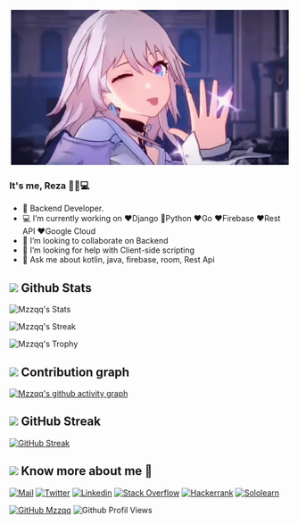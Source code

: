 
<p align="center">

  <img src="https://github.com/Mzzqq/Mzzqq/blob/main/assets/march7th.gif"/>
</p>

### It's me, Reza 👩‍💻💻

- 📱 Backend Developer.
- 💻 I’m currently working on ❤️Django 🐍Python ❤️Go ❤️Firebase ❤️Rest API ❤️Google Cloud
- 👯 I’m looking to collaborate on Backend
- 🤔 I’m looking for help with Client-side scripting
- 💬 Ask me about kotlin, java, firebase, room, Rest Api

## <img src="https://th.bing.com/th/id/R.011db7f1e14cdcefd5ed8b056f70d038?rik=NHHx7PD%2bLTi5YA&riu=http%3a%2f%2fui.trinine.net%2fwp%2fwp-content%2fuploads%2f2016%2f06%2f20160602_GraphAnimeIcon.gif&ehk=TXXGvgTPI6i%2f5xQe%2fW3mnT36hQPfIBwZcQsaKAlJWhs%3d&risl=&pid=ImgRaw&r=0" width="25"> <b>Github Stats</b>

![Mzzqq's Stats](https://github-readme-stats.vercel.app/api?username=Mzzqq&theme=nightowl&show_icons=true&hide_border=false&count_private=true)
   
![Mzzqq's Streak](https://github-readme-streak-stats.herokuapp.com/?user=Mzzqq&theme=nightowl&hide_border=false)
  
![Mzzqq's Trophy](https://github-profile-trophy.vercel.app/?username=Mzzqq&theme=dracula&row=2&column=4)
 
  </div>
   
  ## <img src="https://media.giphy.com/media/GhRjInY9JbKms/source.gif" width="25"> <b>Contribution graph</b>
  
[![Mzzqq's github activity graph](https://github-readme-activity-graph.vercel.app/graph?username=Mzzqq&theme=dracula)](https://github.com/ashutosh00710/github-readme-activity-graph)


## <img src="https://media.giphy.com/media/Mp5uJLEE9Ompq/giphy.gif" width="25"> <b>GitHub Streak</b>
[![GitHub Streak](https://streak-stats.demolab.com?user=Mzzqq&theme=dracula&border_radius=10&date_format=M%20j%5B%2C%20Y%5D)](https://git.io/streak-stats)
  
## <img src="https://media.tenor.com/images/7e96d994f29b388f63f7aa77ff2bea78/tenor.gif" width="25"> <b> Know more about me 👋</b>
  
[![Mail](https://img.shields.io/badge/-Say%20Hi!-black?style=for-the-badge&logo=gmail)](mailto:rezarifa664@gmail.com@gmail.com)
[![Twitter](https://img.shields.io/badge/-Twitter-black?style=for-the-badge&logo=twitter)]()
[![Linkedin](https://img.shields.io/badge/-LinkedIn-black?style=for-the-badge&logo=Linkedin)]()
[![Stack Overflow](https://img.shields.io/badge/-StackOverflow-black?style=for-the-badge&logo=StackOverflow)]()
[![Hackerrank](https://img.shields.io/badge/-Hackerrank-black?style=for-the-badge&logo=Hackerrank)](https://www.hackerrank.com/profile/rezarifa664)
[![Sololearn](https://img.shields.io/badge/-Sololearn-black?style=for-the-badge&logo=Sololearn)](https://www.sololearn.com/en/profile/20794304)


[![GitHub Mzzqq](https://img.shields.io/github/followers/Mzzqq?label=follow&style=social&logoColor=black)](https://github.com/Mzzqq)
![Github Profil Views](https://komarev.com/ghpvc/?username=Mzzqq&color=blue)  
